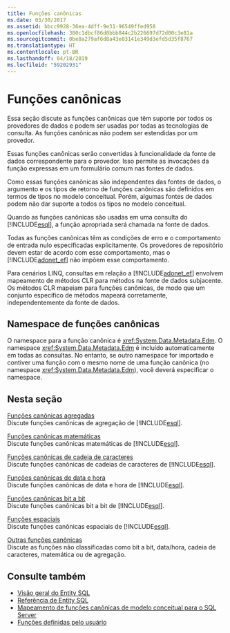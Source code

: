 ```yaml
---
title: Funções canônicas
ms.date: 03/30/2017
ms.assetid: bbcc9928-36ea-4dff-9e31-96549ffed958
ms.openlocfilehash: 380c1dbcf86d8bbb844c2b226697d72d00c3e81a
ms.sourcegitcommit: 0be8a279af6d8a43e03141e349d3efd5d35f8767
ms.translationtype: HT
ms.contentlocale: pt-BR
ms.lasthandoff: 04/18/2019
ms.locfileid: "59202931"
---
```

# <a name="canonical-functions"></a>Funções canônicas
Essa seção discute as funções canônicas que têm suporte por todos os provedores de dados e podem ser usadas por todas as tecnologias de consulta. As funções canônicas não podem ser estendidas por um provedor.  
  
 Essas funções canônicas serão convertidas à funcionalidade da fonte de dados correspondente para o provedor. Isso permite as invocações da função expressas em um formulário comum nas fontes de dados.  
  
 Como essas funções canônicas são independentes das fontes de dados, o argumento e os tipos de retorno de funções canônicas são definidos em termos de tipos no modelo conceitual. Porém, algumas fontes de dados podem não dar suporte a todos os tipos no modelo conceitual.  
  
 Quando as funções canônicas são usadas em uma consulta do [!INCLUDE[esql](../../../../../../includes/esql-md.md)], a função apropriada será chamada na fonte de dados.  
  
 Todas as funções canônicas têm as condições de erro e o comportamento de entrada nulo especificadas explicitamente. Os provedores de repositório devem estar de acordo com esse comportamento, mas o [!INCLUDE[adonet_ef](../../../../../../includes/adonet-ef-md.md)] não impõem esse comportamento.  
  
 Para cenários LINQ, consultas em relação a [!INCLUDE[adonet_ef](../../../../../../includes/adonet-ef-md.md)] envolvem mapeamento de métodos CLR para métodos na fonte de dados subjacente. Os métodos CLR mapeiam para funções canônicas, de modo que um conjunto específico de métodos mapeará corretamente, independentemente da fonte de dados.  
  
## <a name="canonical-functions-namespace"></a>Namespace de funções canônicas  
 O namespace para a função canônica é <xref:System.Data.Metadata.Edm>. O namespace <xref:System.Data.Metadata.Edm> é incluído automaticamente em todas as consultas. No entanto, se outro namespace for importado e contiver uma função com o mesmo nome de uma função canônica (no namespace <xref:System.Data.Metadata.Edm>), você deverá especificar o namespace.  
  
## <a name="in-this-section"></a>Nesta seção  
 [Funções canônicas agregadas](../../../../../../docs/framework/data/adonet/ef/language-reference/aggregate-canonical-functions.md)  
 Discute funções canônicas de agregação de [!INCLUDE[esql](../../../../../../includes/esql-md.md)].  
  
 [Funções canônicas matemáticas](../../../../../../docs/framework/data/adonet/ef/language-reference/math-canonical-functions.md)  
 Discute funções canônicas matemáticas de [!INCLUDE[esql](../../../../../../includes/esql-md.md)].  
  
 [Funções canônicas de cadeia de caracteres](../../../../../../docs/framework/data/adonet/ef/language-reference/string-canonical-functions.md)  
 Discute funções canônicas de cadeias de caracteres de [!INCLUDE[esql](../../../../../../includes/esql-md.md)].  
  
 [Funções canônicas de data e hora](../../../../../../docs/framework/data/adonet/ef/language-reference/date-and-time-canonical-functions.md)  
 Discute funções canônicas de data e hora de [!INCLUDE[esql](../../../../../../includes/esql-md.md)].  
  
 [Funções canônicas bit a bit](../../../../../../docs/framework/data/adonet/ef/language-reference/bitwise-canonical-functions.md)  
 Discute funções canônicas bit a bit de [!INCLUDE[esql](../../../../../../includes/esql-md.md)].  
  
 [Funções espaciais](../../../../../../docs/framework/data/adonet/ef/language-reference/spatial-functions.md)  
 Discute funções canônicas espaciais de [!INCLUDE[esql](../../../../../../includes/esql-md.md)].  
  
 [Outras funções canônicas](../../../../../../docs/framework/data/adonet/ef/language-reference/other-canonical-functions.md)  
 Discute as funções não classificadas como bit a bit, data/hora, cadeia de caracteres, matemática ou de agregação.  
  
## <a name="see-also"></a>Consulte também

- [Visão geral do Entity SQL](../../../../../../docs/framework/data/adonet/ef/language-reference/entity-sql-overview.md)
- [Referência de Entity SQL](../../../../../../docs/framework/data/adonet/ef/language-reference/entity-sql-reference.md)
- [Mapeamento de funções canônicas de modelo conceitual para o SQL Server](../../../../../../docs/framework/data/adonet/ef/conceptual-model-canonical-to-sql-server-functions-mapping.md)
- [Funções definidas pelo usuário](../../../../../../docs/framework/data/adonet/ef/language-reference/user-defined-functions-entity-sql.md)
